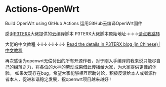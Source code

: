 # Actions-OpenWrt

Build OpenWrt using GitHub Actions
运用GitHub云编译OpenWrt固件

感谢[P3TERX](https://github.com/P3TERX)大佬提供的云编译脚本
P3TERX大佬脚本原始地址→→→[请点我跳转](https://github.com/P3TERX/Actions-OpenWrt)

大佬的中文教程
↓↓↓↓↓↓↓↓
[Read the details in P3TERX blog (in Chinese) | 中文教程](https://p3terx.com/archives/build-openwrt-with-github-actions.html)

再次感谢为openwrt无偿付出的所有开源作者，对于刚入手编译的我来说只能尽自己的绵薄之力，将各位的大神的劳动成果借此传播给大家，为大家提供更佳的体验。
如果发现存在bug，希望大家能够相互帮助讨论，积极反馈给本人或者源作者本人，促进和谐稳定发展，祝openwrt项目越来越好！
